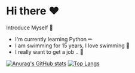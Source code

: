 # Hi there ❤
Introduce Myself 🎈

* I'm currently learning Python ✏
* I am swimming for 15 years, I love swimming 🥇
* I really want to get a job .. 🤣

[![Anurag's GitHub stats](https://github-readme-stats.vercel.app/api?username=clock18)](https://github.com/깃허브아이디/github-readme-stats)
[![Top Langs](https://github-readme-stats.vercel.app/api/top-langs/?username=clock18)](https://github.com/clock18/github-readme-stats)
